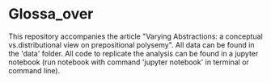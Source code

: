 # Glossa_over
This repository accompanies the article "Varying Abstractions: a conceptual vs.distributional view on prepositional polysemy". All data can be found in the 'data' folder. All code to replicate the analysis can be found in a jupyter notebook (run notebook with command 'jupyter notebook' in terminal or command line).
